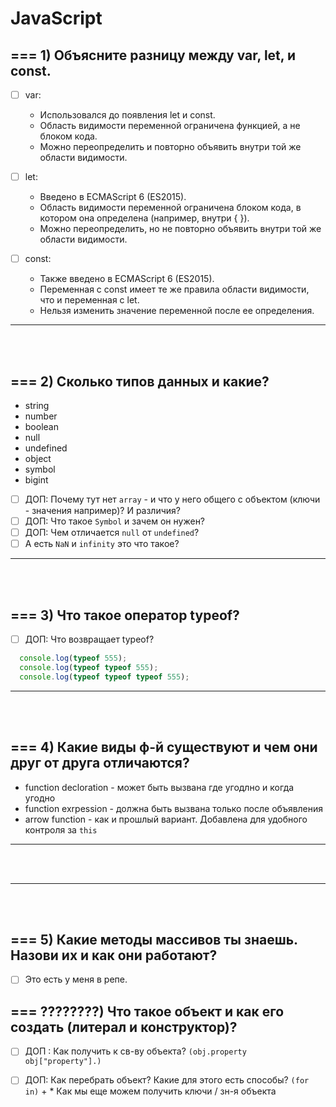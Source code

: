 # JavaScript

<h2>=== 1) Объясните разницу между var, let, и const.</h2>

- [ ] var:
      
    + Использовался до появления let и const.
    + Область видимости переменной ограничена функцией, а не блоком кода.
    + Можно переопределить и повторно объявить внутри той же области видимости.
     
- [ ] let:

    + Введено в ECMAScript 6 (ES2015).
    + Область видимости переменной ограничена блоком кода, в котором она определена (например, внутри { }).
    + Можно переопределить, но не повторно объявить внутри той же области видимости.
     
- [ ] const:

    + Также введено в ECMAScript 6 (ES2015).
    + Переменная с const имеет те же правила области видимости, что и переменная с let.
    + Нельзя изменить значение переменной после ее определения.

<hr>
<br>
<br>

<h2>=== 2) Сколько типов данных и какие?</h2>

  + string
  + number
  + boolean
  + null
  + undefined
  + object
  + symbol
  + bigint

  - [ ] ДОП: Почему тут нет `array` - и что у него общего с объектом (ключи - значения например)? И различия?
  - [ ] ДОП: Что такое `Symbol` и зачем он нужен?
  - [ ] ДОП: Чем отличается `null` от `undefined`?
  - [ ] А есть `NaN` и `infinity` это что такое?

<hr>
<br>
<br>

<h2>=== 3) Что такое оператор typeof? </h2>

  - [ ] ДОП: Что возвращает typeof?

  ```javascript
    console.log(typeof 555);
    console.log(typeof typeof 555);
    console.log(typeof typeof typeof 555);
  ```

<hr>
<br>
<br>

<h2>=== 4) Какие виды ф-й существуют и чем они друг от друга отличаются? </h2>

+ function decloration - может быть вызвана где угодлно и когда угодно
+ function exrpession - должна быть вызвана только после объявления
+ arrow function - как и прошлый вариант. Добавлена для удобного контроля за `this`

<hr>
<br>
<br>

<hr>
<br>
<br>

<h2>=== 5) Какие методы массивов ты знаешь. Назови их и как они работают?</h2>

- [ ] Это есть у меня в репе.

<h2>=== ????????) Что такое объект и как его создать (литерал и конструктор)? </h2>

- [ ] ДОП : Как получить к св-ву объекта? `(obj.property obj["property"].)`
- [ ] ДОП: Как перебрать объект? Какие для этого есть способы? `(for in)`
      + * Как мы еще можем получить ключи / зн-я объекта


